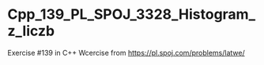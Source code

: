 # Cpp_139_PL_SPOJ_3328_Histogram_z_liczb
Exercise #139 in C++
Wcercise from https://pl.spoj.com/problems/latwe/
